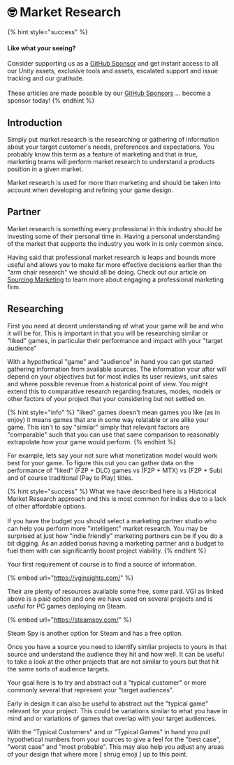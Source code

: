 # 🤓 Market Research

{% hint style="success" %}
#### Like what your seeing?

Consider supporting us as a [GitHub Sponsor](../../become-a-sponsor.md) and get instant access to all our Unity assets, exclusive tools and assets, escalated support and issue tracking and our gratitude.\
\
These articles are made possible by our [GitHub Sponsors](https://github.com/sponsors/heathen-engineering) ... become a sponsor today!
{% endhint %}

## Introduction

Simply put market research is the researching or gathering of information about your target customer's needs, preferences and expectations. You probably know this term as a feature of marketing and that is true, marketing teams will perform market research to understand a products position in a given market.

Market research is used for more than marketing and should be taken into account when developing and refining your game design.&#x20;

## Partner

Market research is something every professional in this industry should be investing some of their personal time in. Having a personal understanding of the market that supports the industry you work in is only common since.

Having said that professional market research is leaps and bounds more useful and allows you to make far more effective decisions earlier than the "arm chair research" we should all be doing. Check out our article on [Sourcing Marketing](../sourcing/marketing.md) to learn more about engaging a professional marketing firm.

## Researching

First you need at decent understanding of what your game will be and who it will be for. This is important in that you will be researching similar or "liked" games, in particular their performance and impact with your "target audience"

With a hypothetical "game" and "audience" in hand you can get started gathering information from available sources. The information your after will depend on your objectives but for most indies its user reviews, unit sales and where possible revenue from a historical point of view. You might extend this to comparative research regarding features, modes, models or other factors of your project that your considering but not settled on.

{% hint style="info" %}
"liked" games doesn't mean games you like (as in enjoy) it means games that are in some way relatable or are alike your game. This isn't to say "similar" simply that relevant factors are "comparable" such that you can use that same comparison to reasonably extrapolate how your game would perform.
{% endhint %}

For example, lets say your not sure what monetization model would work best for your game. To figure this out you can gather data on the performance of "liked" (F2P + DLC) games vs (F2P + MTX) vs (F2P + Sub) and of course traditional (Pay to Play) titles.

{% hint style="success" %}
What we have described here is a Historical Market Research approach and this is most common for indies due to a lack of other affordable options.\
\
If you have the budget you should select a marketing partner studio who can help you perform more "intelligent" market research. You may be surprised at just how "indie friendly" marketing partners can be if you do a bit digging. As an added bonus having a marketing partner and a budget to fuel them with can significantly boost project viability.
{% endhint %}

Your first requirement of course is to find a source of information.

{% embed url="https://vginsights.com/" %}

Their are plenty of resources available some free, some paid. VGI as linked above is a paid option and one we have used on several projects and is useful for PC games deploying on Steam.

{% embed url="https://steamspy.com/" %}

Steam Spy is another option for Steam and has a free option.

Once you have a source you need to identify similar projects to yours in that source and understand the audience they hit and how well. It can be useful to take a look at the other projects that are not similar to yours but that hit the same sorts of audience targets.

Your goal here is to try and abstract out a "typical customer" or more commonly several that represent your "target audiences".

Early in design it can also be useful to abstract out the "typical game" relevant for your project. This could be variations similar to what you have in mind and or variations of games that overlap with your target audiences.

With the "Typical Customers" and or "Typical Games" in hand you pull hypothetical numbers from your sources to give a feel for the "best case", "worst case" and "most probable". This may also help you adjust any areas of your design that where more \[ shrug emoji ] up to this point.
